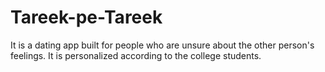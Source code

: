 # Tareek-pe-Tareek
It is a dating app built for people who are unsure about the other person's feelings. It is personalized according to the college students.
